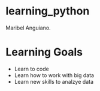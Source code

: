 # learning_python
Maribel Anguiano.

Learning Goals
===============
+ Learn to code
+ Learn how to work with big data
+ Learn new skills to analzye data
